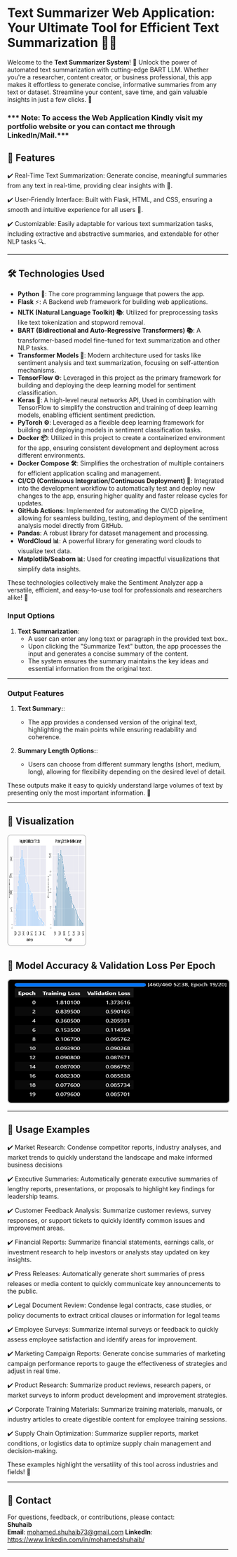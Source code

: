 # Text Summarizer Web Application: Your Ultimate Tool for Efficient Text Summarization 📝🚀

Welcome to the **Text Summarizer System**! 🎉 Unlock the power of automated text summarization with cutting-edge BART LLM. Whether you're a researcher, content creator, or business professional, this app makes it effortless to generate concise, informative summaries from any text or dataset. Streamline your content, save time, and gain valuable insights in just a few clicks. 🚀

### *** Note: To access the Web Application Kindly visit my portfolio website or you can contact me through LinkedIn/Mail.***

## 📖 **Features**

✔️ Real-Time Text Summarization: Generate concise, meaningful summaries from any text in real-time, providing clear insights with 📖.

✔️ User-Friendly Interface: Built with Flask, HTML, and CSS, ensuring a smooth and intuitive experience for all users 🌟.

✔️ Customizable: Easily adaptable for various text summarization tasks, including extractive and abstractive summaries, and extendable for other NLP tasks 🔍.

---

## 🛠️ **Technologies Used**

- **Python** 🐍: The core programming language that powers the app.  
- **Flask** ⚡: A Backend web framework for building web applications.  
- **NLTK (Natural Language Toolkit) 📚**: Utilized for preprocessing tasks like text tokenization and stopword removal.
- **BART (Bidirectional and Auto-Regressive Transformers) 📚**: A transformer-based model fine-tuned for text summarization and other NLP tasks.
- **Transformer Models 🧳**: Modern architecture used for tasks like sentiment analysis and text summarization, focusing on self-attention mechanisms.
- **TensorFlow ⚙️**: Leveraged in this project as the primary framework for building and deploying the deep learning model for sentiment classification.
- **Keras 🧠**: A high-level neural networks API, Used in combination with TensorFlow to simplify the construction and training of deep learning models, enabling efficient sentiment prediction.
- **PyTorch ⚙️**: Leveraged as a flexible deep learning framework for building and deploying models in sentiment classification tasks.
- **Docker 📦**: Utilized in this project to create a containerized environment for the app, ensuring consistent development and deployment across different environments.
- **Docker Compose 🛠️**: Simplifies the orchestration of multiple containers for efficient application scaling and management.
- **CI/CD (Continuous Integration/Continuous Deployment) 🚀**: Integrated into the development workflow to automatically test and deploy new changes to the app, ensuring higher quality and faster release cycles for updates.
- **GitHub Actions**: Implemented for automating the CI/CD pipeline, allowing for seamless building, testing, and deployment of the sentiment analysis model directly from GitHub.
- **Pandas**: A robust library for dataset management and processing.  
- **WordCloud 📊**: A powerful library for generating word clouds to visualize text data.  
- **Matplotlib/Seaborn 📊**: Used for creating impactful visualizations that simplify data insights.  

These technologies collectively make the Sentiment Analyzer app a versatile, efficient, and easy-to-use tool for professionals and researchers alike! 🚀


### Input Options  
1. **Text Summarization**:  
   - A user can enter any long text or paragraph in the provided text box..  
   - Upon clicking the "Summarize Text" button, the app processes the input and generates a concise summary of the content.
   - The system ensures the summary maintains the key ideas and essential information from the original text.

---

### Output Features  

1. **Text Summary:**:  
   - The app provides a condensed version of the original text, highlighting the main points while ensuring readability and coherence.

2. **Summary Length Options:**:  
   - Users can choose from different summary lengths (short, medium, long), allowing for flexibility depending on the desired level of detail.

These outputs make it easy to quickly understand large volumes of text by presenting only the most important information. 🎯

---
## 🌟 **Visualization**

<img src="https://github.com/Shuhaib73/Text_Summarization_LLM_NLP/blob/main/text_summ_dis.png" alt="Generated Image 1" style="max-width: 35%; height: 250px; border: 2px solid #ccc; border-radius: 8px; display: inline-block; margin-right: 10px;">

## 📝 **Model Accuracy & Validation Loss Per Epoch**

<img src="https://github.com/Shuhaib73/Text_Summarization_LLM_NLP/blob/main/text_summ_epo.png" alt="Generated Image 1" style="width: 900px; height: 280px; border: 2px solid #ccc; border-radius: 8px; display: inline-block; margin-right: 10px;">


---

## 🌟 **Usage Examples**

✔️ Market Research: Condense competitor reports, industry analyses, and market trends to quickly understand the landscape and make informed business decisions

✔️ Executive Summaries: Automatically generate executive summaries of lengthy reports, presentations, or proposals to highlight key findings for leadership teams.

✔️ Customer Feedback Analysis: Summarize customer reviews, survey responses, or support tickets to quickly identify common issues and improvement areas.

✔️ Financial Reports: Summarize financial statements, earnings calls, or investment research to help investors or analysts stay updated on key insights.

✔️ Press Releases: Automatically generate short summaries of press releases or media content to quickly communicate key announcements to the public.

✔️ Legal Document Review: Condense legal contracts, case studies, or policy documents to extract critical clauses or information for legal teams

✔️ Employee Surveys: Summarize internal surveys or feedback to quickly assess employee satisfaction and identify areas for improvement.

✔️ Marketing Campaign Reports: Generate concise summaries of marketing campaign performance reports to gauge the effectiveness of strategies and adjust in real time.

✔️ Product Research: Summarize product reviews, research papers, or market surveys to inform product development and improvement strategies.

✔️ Corporate Training Materials: Summarize training materials, manuals, or industry articles to create digestible content for employee training sessions.

✔️ Supply Chain Optimization: Summarize supplier reports, market conditions, or logistics data to optimize supply chain management and decision-making.


These examples highlight the versatility of this tool across industries and fields! 🚀

---


## 📧 **Contact**

For questions, feedback, or contributions, please contact:  
**Shuhaib**  
**Email**: mohamed.shuhaib73@gmail.com
**LinkedIn**: https://www.linkedin.com/in/mohamedshuhaib/

---


